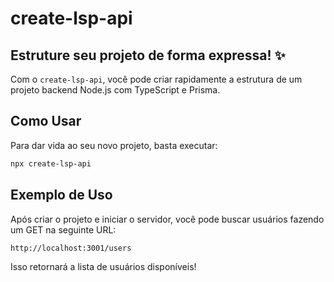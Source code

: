 # create-lsp-api
## **Estruture seu projeto de forma expressa!** ✨

Com o `create-lsp-api`, você pode criar rapidamente a estrutura de um projeto backend Node.js com TypeScript e Prisma.

## Como Usar

Para dar vida ao seu novo projeto, basta executar:

```bash
npx create-lsp-api
```

## Exemplo de Uso

Após criar o projeto e iniciar o servidor, você pode buscar usuários fazendo um GET na seguinte URL:
```bash
http://localhost:3001/users
```

Isso retornará a lista de usuários disponíveis!